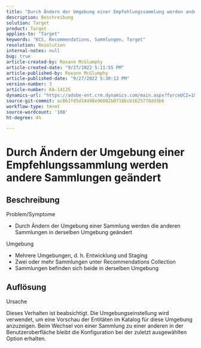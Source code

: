 ```yaml
---
title: "Durch Ändern der Umgebung einer Empfehlungssammlung werden andere Sammlungen geändert."
description: Beschreibung
solution: Target
product: Target
applies-to: "Target"
keywords: "KCS, Recommendations, Sammlungen, Target"
resolution: Resolution
internal-notes: null
bug: true
article-created-by: Roxann McGlumphy
article-created-date: "9/27/2022 5:11:55 PM"
article-published-by: Roxann McGlumphy
article-published-date: "9/27/2022 5:30:13 PM"
version-number: 3
article-number: KA-14125
dynamics-url: "https://adobe-ent.crm.dynamics.com/main.aspx?forceUCI=1&pagetype=entityrecord&etn=knowledgearticle&id=0196a277-873e-ed11-9db1-00224808613b"
source-git-commit: ac861fd5d14d48e96002b0718bcb1625778dd3b6
workflow-type: tm+mt
source-wordcount: '108'
ht-degree: 4%

---
```


# Durch Ändern der Umgebung einer Empfehlungssammlung werden andere Sammlungen geändert

## Beschreibung

Problem/Symptome<br>
- Durch Ändern der Umgebung einer Sammlung werden die anderen Sammlungen in derselben Umgebung geändert



Umgebung
- Mehrere Umgebungen, d. h. Entwicklung und Staging
- Zwei oder mehr Sammlungen unter Recommendations Collection
- Sammlungen befinden sich beide in derselben Umgebung



## Auflösung


Ursache

Dieses Verhalten ist beabsichtigt. Die Umgebungseinstellung wird verwendet, um eine Vorschau der Entitäten im Katalog für diese Umgebung anzuzeigen. Beim Wechsel von einer Sammlung zu einer anderen in der Benutzeroberfläche bleibt die Konfiguration bei der zuletzt ausgewählten Option erhalten.
